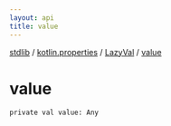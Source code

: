 ```yaml
---
layout: api
title: value
---
```

[stdlib](../../index.md) / [kotlin.properties](../index.md) / [LazyVal](index.md) / [value](value.md)

# value

```
private val value: Any
```
